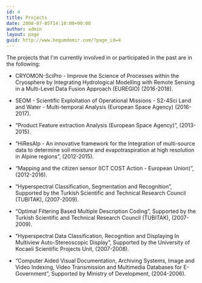 ```yaml
---
id: 4
title: Projects
date: 2008-07-05T14:10:00+00:00
author: admin
layout: page
guid: http://www.begumdemir.com/?page_id=4
---
```

The projects that I'm currently involved in or participated in the past are in the following:

* CRYOMON-SciPro - Improve the Science of Processes within the Cryosphere by Integrating Hydrological Modelling with Remote Sensing in a Multi-Level Data Fusion Approach (EUREGIO) (2016-2018).
* SEOM - Scientific Exploitation of Operational Missions - S2-4Sci Land and Water - Multi-temporal Analysis (European Space Agency) (2016-2017).

* “Product Feature extraction Analysis (European Space Agency)”, (2013-2015).

* “HiResAlp - An innovative framework for the Integration of multi-source data to determine soil moisture and evapotraspiration at high resolution in Alpine regions”, (2012-2015).

* “Mapping and the citizen sensor (ICT COST Action - European Union)”, (2012-2016).

* “Hyperspectral Classification, Segmentation and Recognition”, Supported by the Turkish Scientific and Technical Research Council (TUBITAK), (2007-2009).

* “Optimal Filtering Based Multiple Description Coding”, Supported by the Turkish Scientific and Technical Research Council (TUBITAK), (2007-2009).

* “Hyperspectral Data Classification, Recognition and Displaying In Multiview Auto-Stereoscopic Display”, Supported by the University of Kocaeli Scientific Projects Unit, (2007-2008).

* “Computer Aided Visual Documentation, Archiving Systems, Image and Video Indexing, Video Transmission and Multimedia Databases for E-Government”, Supported by Ministry of Development, (2004-2006).
